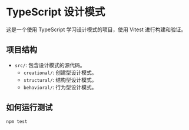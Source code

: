 # TypeScript 设计模式

这是一个使用 TypeScript 学习设计模式的项目，使用 Vitest 进行构建和验证。

## 项目结构

- `src/`: 包含设计模式的源代码。
  - `creational/`: 创建型设计模式。
  - `structural/`: 结构型设计模式。
  - `behavioral/`: 行为型设计模式。

## 如何运行测试

```bash
npm test
```